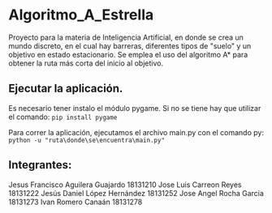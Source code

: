 # Algoritmo_A_Estrella
Proyecto para la materia de Inteligencia Artificial, en donde se crea un mundo discreto, en el cual hay barreras, diferentes tipos de "suelo" y un objetivo en estado estacionario. Se emplea el uso del algoritmo A* para obtener la ruta más corta del inicio al objetivo.

## Ejecutar la aplicación.
Es necesario tener instalo el módulo pygame. Si no se tiene hay que utilizar el comando:
  `pip install pygame`

Para correr la aplicación, ejecutamos el archivo main.py con el comando py:
  `python -u "ruta\donde\se\encuentra\main.py"`

## Integrantes:
Jesus Francisco Aguilera Guajardo 18131210
Jose Luis Carreon Reyes 18131222
Jesús Daniel López Hernández 18131252
Jose Angel Rocha Garcia 18131273
Ivan Romero Canaán 18131278
